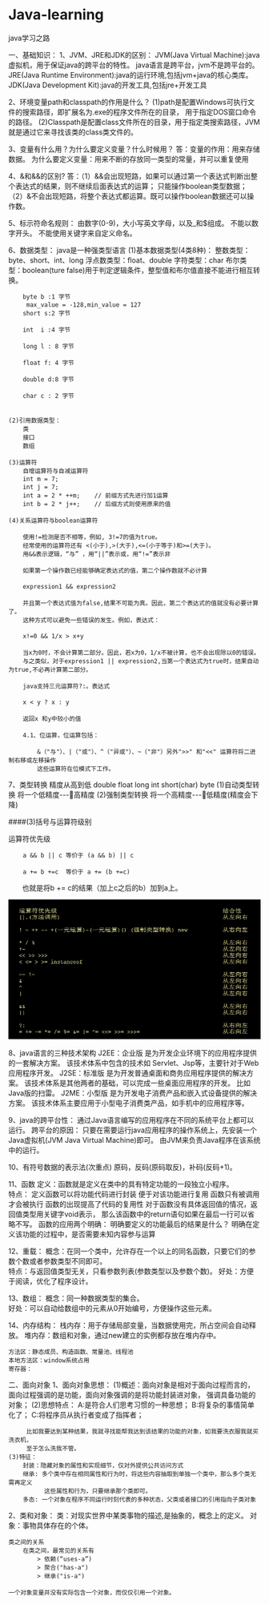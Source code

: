 # Java-learning
java学习之路

一、基础知识：
1、JVM、JRE和JDK的区别：
	JVM(Java Virtual Machine):java虚拟机，用于保证java的跨平台的特性。
				  java语言是跨平台，jvm不是跨平台的。
	JRE(Java Runtime Environment):java的运行环境,包括jvm+java的核心类库。	
	JDK(Java Development Kit):java的开发工具,包括jre+开发工具

2、环境变量path和classpath的作用是什么？
	(1)path是配置Windows可执行文件的搜索路径，即扩展名为.exe的程序文件所在的目录，
	   用于指定DOS窗口命令的路径。
	(2)Classpath是配置class文件所在的目录，用于指定类搜索路径，JVM就是通过它来寻找该类的class类文件的。	
	
3、变量有什么用？为什么要定义变量？什么时候用？
	答：变量的作用：用来存储数据。
	    为什么要定义变量：用来不断的存放同一类型的常量，并可以重复使用

4、&和&&的区别?
	答：（1）&&会出现短路，如果可以通过第一个表达式判断出整个表达式的结果，则不继续后面表达式的运算；
		 只能操作boolean类型数据；
	    （2）&不会出现短路，将整个表达式都运算。既可以操作boolean数据还可以操作数。

5、标示符命名规则：
	由数字(0-9)，大小写英文字母，以及_和$组成。
	不能以数字开头。
	不能使用关键字来自定义命名。

6、数据类型：
	java是一种强类型语言
	(1)基本数据类型(4类8种)：
		整数类型：byte、short、int、long
		浮点数类型：float、double
		字符类型：char
		布尔类型：boolean(ture false)用于判定逻辑条件，整型值和布尔值直接不能进行相互转换。
		
		byte b :1 字节
		 max_value = -128,min_value = 127
		short s:2 字节
		
		int  i :4 字节
		
		long l : 8 字节
		
		float f: 4 字节
		
		double d:8 字节
		
		char c : 2 字节
		
		
	(2)引用数据类型：
		类
		接口
		数组
	
	(3)运算符
		自增运算符与自减运算符 
		int m = 7;
        int j = 7;
        int a = 2 * ++m;    // 前缀方式先进行加1运算
        int b = 2 * j++;    // 后缀方式则使用原来的值
	
	(4)关系运算符与boolean运算符
		
		使用!=检测是否不相等，例如, 3!=7的值为true。
		经常使用的运算符还有 <(小于),>(大于),<=(小于等于)和>=(大于)。
		用&&表示逻辑，“与” ，用“||”表示或，用“!=”表示非
		
		如果第一个操作数已经能够确定表达式的值，第二个操作数就不必计算
		
		expression1 && expression2
		
		并且第一个表达式值为false,结果不可能为真。因此，第二个表达式的值就没有必要计算了。
		这种方式可以避免一些错误的发生。例如，表达式：
		
		x!=0 && 1/x > x+y
		
		当x为0时，不会计算第二部分。因此，若x为0，1/x不被计算，也不会出现除以0的错误。
		与之类似，对于expression1 || expression2,当第一个表达式为true时，结果自动为true,不必再计算第二部分。
		
		java支持三元运算符?:。表达式
		
		x < y ? x : y
		
		返回x 和y中较小的值
		
		4.1、位运算，位运算包括：
		
			&（"与"）、|（"或"）、^（"异或"）、~（"非"）另外">>" 和"<<" 运算符将二进制右移或左移操作
			这些运算符在位模式下工作。
		
		
		
		
7、类型转换
	精度从高到低  double  float  long  int  short(char)  byte 
	(1)自动类型转换  将一个低精度---高精度 
	(2)强制类型转换  将一个高精度---低精度(精度会下降)
		
####(3)括号与运算符级别
    
  运算符优先级
            
        a && b || c 等价于	(a && b) || c 
        
        a += b +=c  等价于 a += (b +=c)
        
        也就是将b += c的结果（加上c之后的b）加到a上。
	
	
	

![运算符优先级](https://github.com/lwx57280/Java-learning/blob/master/img-folder/operator.jpg)


		

8、java语言的三种技术架构
	J2EE：企业版
	是为开发企业环境下的应用程序提供的一套解决方案。
	该技术体系中包含的技术如 Servlet、Jsp等，主要针对于Web应用程序开发。
	J2SE：标准版
	是为开发普通桌面和商务应用程序提供的解决方案。
	该技术体系是其他两者的基础，可以完成一些桌面应用程序的开发。
	比如Java版的扫雷。
	J2ME：小型版
	是为开发电子消费产品和嵌入式设备提供的解决方案。
	该技术体系主要应用于小型电子消费类产品，如手机中的应用程序等。

9、java的跨平台性：
	通过Java语言编写的应用程序在不同的系统平台上都可以运行。
	跨平台的原因：
	只要在需要运行java应用程序的操作系统上，先安装一个Java虚拟机(JVM Java Virtual Machine)即可。
	由JVM来负责Java程序在该系统中的运行。

10、有符号数据的表示法(次重点)
	原码，反码(原码取反)，补码(反码+1)。

11、函数
	定义：函数就是定义在类中的具有特定功能的一段独立小程序。		
	特点：
		定义函数可以将功能代码进行封装
		便于对该功能进行复用
		函数只有被调用才会被执行
		函数的出现提高了代码的复用性
		对于函数没有具体返回值的情况，返回值类型用关键字void表示，
		那么该函数中的return语句如果在最后一行可以省略不写。
	函数的应用两个明确：
		明确要定义的功能最后的结果是什么？
		明确在定义该功能的过程中，是否需要未知内容参与运算

12、重载：
	概念：在同一个类中，允许存在一个以上的同名函数，只要它们的参数个数或者参数类型不同即可。	
	特点：与返回值类型无关，只看参数列表(参数类型以及参数个数)。	
	好处：方便于阅读，优化了程序设计。	
	
13、数组：
	概念：同一种数据类型的集合。	
	好处：可以自动给数组中的元素从0开始编号，方便操作这些元素。

14、内存结构：
	栈内存：用于存储局部变量，当数据使用完，所占空间会自动释放。
	堆内存：数组和对象，通过new建立的实例都存放在堆内存中。
	
	方法区：静态成员、构造函数、常量池、线程池
	本地方法区：window系统占用
	寄存器：

		


二、面向对象
1、面向对象思想：
	(1)概述：面向对象是相对于面向过程而言的，面向过程强调的是功能，面向对象强调的是将功能封装进对象，
		 强调具备功能的对象；
	(2)思想特点：
		 A:是符合人们思考习惯的一种思想；
		 B:将复杂的事情简单化了；
		 C:将程序员从执行者变成了指挥者；

		 比如我要达到某种结果，我就寻找能帮我达到该结果的功能的对象，如我要洗衣服我就买洗衣机，
		 至于怎么洗我不管。
	(3)特征：
		封装：隐藏对象的属性和实现细节，仅对外提供公共访问方式
		继承: 多个类中存在相同属性和行为时，将这些内容抽取到单独一个类中，那么多个类无需再定义
		      这些属性和行为，只要继承那个类即可。
		多态: 一个对象在程序不同运行时刻代表的多种状态，父类或者接口的引用指向子类对象
2、类和对象：
	类：对现实世界中某类事物的描述,是抽象的，概念上的定义。
	对象：事物具体存在的个体。

	类之间的关系
		在类之间，最常见的关系有
			> 依赖(“uses-a”)
			> 聚合("has-a")
			> 继承("is-a")
			
	一个对象变量并没有实际包含一个对象，而仅仅引用一个对象。

